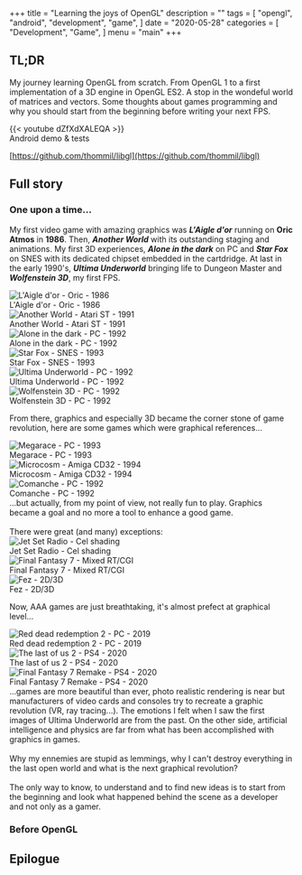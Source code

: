 +++
title = "Learning the joys of OpenGL"
description = ""
tags = [
    "opengl",
    "android",
    "development",
    "game",
]
date = "2020-05-28"
categories = [
    "Development",
    "Game",
]
menu = "main"
+++

## TL;DR
My journey learning OpenGL from scratch. From OpenGL 1 to a first implementation of a 3D engine in OpenGL ES2. A stop in the wondeful world of matrices and vectors. Some thoughts about games programming and why you should start from the beginning before writing your next FPS.

<div class="youtube">
{{< youtube dZfXdXALEQA >}}
<figcaption>Android demo & tests</figcaption>
</div>

<i class="fab fa-github" aria-hidden="true"></i>[https://github.com/thommil/libgl](https://github.com/thommil/libgl)

## Full story
### One upon a time...
My first video game with amazing graphics was ***L'Aigle d'or*** running on **Oric Atmos** in **1986**. Then, ***Another World*** with its outstanding staging and animations. My first 3D experiences, ***Alone in the dark*** on PC and ***Star Fox*** on SNES with its dedicated chipset embedded in the cartdridge. At last in the early 1990's, ***Ultima Underworld*** bringing life to Dungeon Master and ***Wolfenstein 3D***, my first FPS.
<div class="gallery">
    <div>
        <img src="/images/aigledor.png" alt="L'Aigle d'or - Oric -  1986"/>
        <figcaption>L'Aigle d'or - Oric - 1986</figcaption>
    </div>
    <div>
        <img src="/images/anotherworld.png" alt="Another World - Atari ST - 1991"/>
        <figcaption>Another World - Atari ST - 1991</figcaption>
    </div>
    <div>
        <img src="/images/aloneinthedark.png" alt="Alone in the dark - PC - 1992"/>
        <figcaption>Alone in the dark - PC - 1992</figcaption>
    </div>
    <div>
        <img src="/images/starfox.png" alt="Star Fox - SNES - 1993"/>
        <figcaption>Star Fox - SNES - 1993</figcaption>
    </div>
    <div>
        <img src="/images/underworld.png" alt="Ultima Underworld - PC - 1992"/>
        <figcaption>Ultima Underworld - PC - 1992</figcaption>
    </div>
    <div>
        <img src="/images/wolfenstein3D.png" alt="Wolfenstein 3D - PC -  1992"/>
        <figcaption>Wolfenstein 3D - PC - 1992</figcaption>
    </div>
</div>

From there, graphics and especially 3D became the corner stone of game revolution, here are some games which were graphical references...
<div class="gallery">
    <div>
        <img src="/images/megarace.png" alt="Megarace - PC -  1993"/>
        <figcaption>Megarace - PC -  1993</figcaption>
    </div>
    <div>
        <img src="/images/microcosm.png" alt="Microcosm - Amiga CD32 - 1994"/>
        <figcaption>Microcosm - Amiga CD32 - 1994</figcaption>
    </div>
    <div>
        <img src="/images/comanche.png" alt="Comanche - PC - 1992"/>
        <figcaption>Comanche - PC - 1992</figcaption>
    </div>
</div>
...but actually, from my point of view, not really fun to play. Graphics became a goal and no more a tool to enhance a good game. 
<br/><br/>
There were great (and many) exceptions:
<div class="gallery">
    <div>
        <img src="/images/jetsetradio.png" alt="Jet Set Radio - Cel shading"/>
        <figcaption>Jet Set Radio - Cel shading</figcaption>
    </div>
    <div>
        <img src="/images/ff7.png" alt="Final Fantasy 7 - Mixed RT/CGI"/>
        <figcaption>Final Fantasy 7 - Mixed RT/CGI</figcaption>
    </div>
    <div>
        <img src="/images/fez.png" alt="Fez - 2D/3D "/>
        <figcaption>Fez - 2D/3D</figcaption>
    </div>
</div>

Now, AAA games are just breathtaking, it's almost prefect at graphical level...
<div class="gallery">
    <div>
        <img src="/images/rdr2.png" alt="Red dead redemption 2 - PC - 2019"/>
        <figcaption>Red dead redemption 2 - PC - 2019</figcaption>
    </div>
    <div>
        <img src="/images/tlou2.png" alt="The last of us 2 - PS4 - 2020"/>
        <figcaption>The last of us 2 - PS4 - 2020</figcaption>
    </div>
    <div>
        <img src="/images/ff7remake.png" alt="Final Fantasy 7 Remake - PS4 - 2020"/>
        <figcaption>Final Fantasy 7 Remake - PS4 - 2020</figcaption>
    </div>
</div>
...games are more beautiful than ever, photo realistic rendering is near but manufacturers of video cards and consoles try to recreate a graphic revolution (VR, ray tracing...). The emotions I felt when I saw the first images of Ultima Underworld are from the past. On the other side, artificial intelligence and physics are far from what has been accomplished with graphics in games. 
<br/><br/>
Why my ennemies are stupid as lemmings, why I can't destroy everything in the last open world and what is the next graphical revolution?
<br/><br/>
The only way to know, to understand and to find new ideas is to start from the beginning and look what happened behind the scene as a developer and not only as a gamer.

### Before OpenGL


## Epilogue
